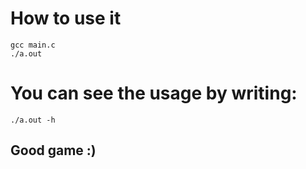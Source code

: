 # How to use it

`gcc main.c`  
`./a.out`

# You can see the usage by writing:

`./a.out -h`

## Good game :)